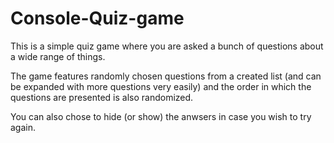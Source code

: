# Console-Quiz-game

This is a simple quiz game where you are asked a bunch of questions about a wide range of things.

The game features randomly chosen questions from a created list (and can be expanded with more questions very easily) and the order in which the questions are presented is also randomized.

You can also chose to hide (or show) the anwsers in case you wish to try again.
